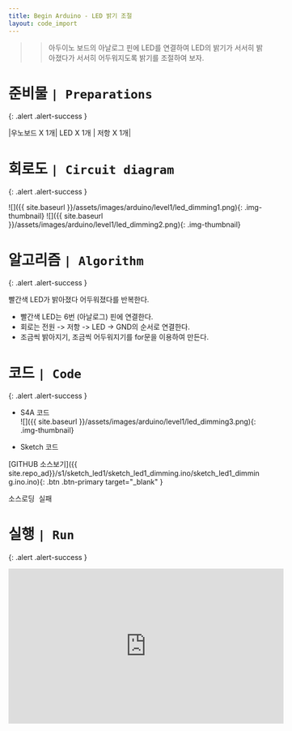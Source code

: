```yaml
---
title: Begin Arduino - LED 밝기 조절
layout: code_import
---
```


>> 아두이노 보드의 아날로그 핀에 LED를 연결하여 LED의 밝기가 서서히 밝아졌다가 서서히 어두워지도록 밝기를 조절하여 보자.


# 준비물 `| Preparations`
{: .alert .alert-success }

|우노보드 X 1개| LED X 1개 | 저항 X 1개|


# 회로도 `| Circuit diagram`
{: .alert .alert-success }

![]({{ site.baseurl }}/assets/images/arduino/level1/led_dimming1.png){: .img-thumbnail} 
![]({{ site.baseurl }}/assets/images/arduino/level1/led_dimming2.png){: .img-thumbnail}  

# 알고리즘 `| Algorithm`
{: .alert .alert-success }

빨간색 LED가 밝아졌다 어두워졌다를 반복한다.    

+ 빨간색 LED는 6번 (아날로그) 핀에 연결한다.
+ 회로는 전원 -> 저항 -> LED -> GND의 순서로 연결한다.
+ 조금씩 밝아지기, 조금씩 어두워지기를 for문을 이용하여 만든다.


# 코드 `| Code`
{: .alert .alert-success }
   

+ S4A 코드   
![]({{ site.baseurl }}/assets/images/arduino/level1/led_dimming3.png){: .img-thumbnail}  


+ Sketch 코드    

[GITHUB 소스보기]({{ site.repo_ad}}/s1/sketch_led1/sketch_led1_dimming.ino/sketch_led1_dimming.ino.ino){: .btn .btn-primary target="_blank" }
<pre id="show1" class="show-json-from-git">소스로딩 실패</pre>
<script>showJsonFromGit('{{ site.repo_ad_raw }}/s1/sketch_led1/sketch_led1_dimming.ino/sketch_led1_dimming.ino.ino', 'show1', '350px');</script>


# 실행 `| Run`
{: .alert .alert-success }

<iframe width="544" height="306" src="https://serviceapi.nmv.naver.com/flash/convertIframeTag.nhn?vid=AC513032CD803FDCE214E6266BF15086C11A&outKey=V129c6a860460b7c67dce12d4408fa70512e43a1ccda85efaf50712d4408fa70512e4" frameborder="no" scrolling="no" title="NaverVideo" allow="autoplay; gyroscope; accelerometer; encrypted-media" allowfullscreen></iframe>


